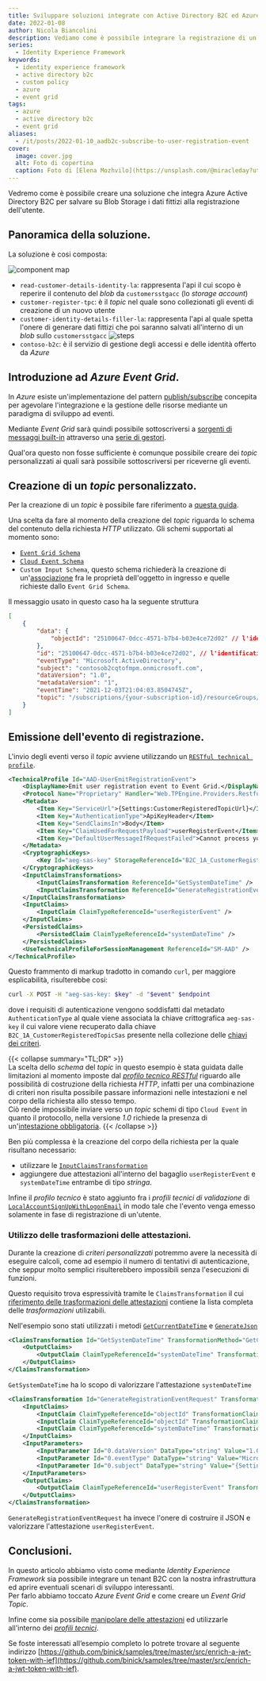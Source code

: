 ```yaml
---
title: Sviluppare soluzioni integrate con Active Directory B2C ed Azure Event Grid.
date: 2022-01-08
author: Nicola Biancolini
description: Vediamo come è possibile integrare la registrazione di un utente.
series: 
  - Identity Experience Framework
keywords:
  - identity experience framework 
  - active directory b2c
  - custom policy
  - azure
  - event grid
tags: 
  - azure
  - active directory b2c
  - event grid
aliases:
  - /it/posts/2022-01-10_aadb2c-subscribe-to-user-registration-event
cover:
  image: cover.jpg
  alt: Foto di copertina
  caption: Foto di [Elena Mozhvilo](https://unsplash.com/@miracleday?utm_source=unsplash&utm_medium=referral&utm_content=creditCopyText) su [Unsplash](https://unsplash.com/?utm_source=unsplash&utm_medium=referral&utm_content=creditCopyText)
---
```


Vedremo come è possibile creare una soluzione che integra Azure Active Directory B2C per salvare su Blob Storage i dati fittizi alla registrazione dell'utente.

## Panoramica della soluzione.

La soluzione è cosi composta:

![component map](component-map.svg)

- `read-customer-details-identity-la`: rappresenta l'api il cui scopo è reperire il contenuto del _blob_ da `customersstgacc` (lo _storage account_)
- `customer-register-tpc`: è il _topic_ nel quale sono collezionati gli eventi di creazione di un nuovo utente
- `customer-identity-details-filler-la`: rappresenta l'api al quale spetta l'onere di generare dati fittizi che poi saranno salvati all'interno di un _blob_ sullo `customersstgacc`
![steps](logic-app-steps.png)
- `contoso-b2c`: è il servizio di gestione degli accessi e delle identità offerto da _Azure_

## Introduzione ad _Azure Event Grid_.

In _Azure_ esiste un'implementazione del pattern [publish/subscribe](https://en.wikipedia.org/wiki/Publish%E2%80%93subscribe_pattern) concepita per agevolare l'integrazione e la gestione delle risorse mediante un paradigma di sviluppo ad eventi.

Mediante _Event Grid_ sarà quindi possibile sottoscriversi a [sorgenti di messaggi built-in](https://docs.microsoft.com/azure/event-grid/overview#event-sources) attraverso una [serie di gestori](https://docs.microsoft.com/azure/event-grid/overview#event-handlers).

Qual'ora questo non fosse sufficiente è comunque possibile creare dei _topic_ personalizzati ai quali sarà possibile sottoscriversi per riceverne gli eventi.

## Creazione di un _topic_ personalizzato.

Per la creazione di un _topic_ è possibile fare riferimento a [questa guida](https://docs.microsoft.com/azure/event-grid/custom-event-quickstart-portal#create-a-custom-topic).

Una scelta da fare al momento della creazione del _topic_ riguarda lo schema del contenuto della richiesta _HTTP_ utilizzato. Gli schemi supportati al momento sono:

- [`Event Grid Schema`](https://docs.microsoft.com/azure/event-grid/event-schema)
- [`Cloud Event Schema`](https://docs.microsoft.com/azure/event-grid/cloud-event-schema)
- `Custom Input Schema`, questo schema richiederà la creazione di un'[associazione](https://docs.microsoft.com/azure/event-grid/input-mappings) fra le proprietà dell'oggetto in ingresso e quelle richieste dallo `Event Grid Schema`.

Il messaggio usato in questo caso ha la seguente struttura

``` json
[
    {
        "data": {
            "objectId": "25100647-0dcc-4571-b7b4-b03e4ce72d02" // l'identificativo utile ad identificare l'utente
        },
        "id": "25100647-0dcc-4571-b7b4-b03e4ce72d02", // l'identificativo univoco del messaggio, lo stesso di `data.objectId` in qesto caso
        "eventType": "Microsoft.ActiveDirectory", 
        "subject": "contosob2cqtofmpm.onmicrosoft.com",
        "dataVersion": "1.0",
        "metadataVersion": "1",
        "eventTime": "2021-12-03T21:04:03.8504745Z",
        "topic": "/subscriptions/{your-subscription-id}/resourceGroups/{your-resource-group}/providers/Microsoft.EventGrid/topics/{your-event-grid-topic}"
    }
]
```

## Emissione dell'evento di registrazione.

L'invio degli eventi verso il _topic_ avviene utilizzando un [`RESTful technical profile`](https://docs.microsoft.com/azure/active-directory-b2c/restful-technical-profile).

``` xml
<TechnicalProfile Id="AAD-UserEmitRegistrationEvent">
    <DisplayName>Emit user registration event to Event Grid.</DisplayName>
    <Protocol Name="Proprietary" Handler="Web.TPEngine.Providers.RestfulProvider, Web.TPEngine, Version=1.0.0.0, Culture=neutral, PublicKeyToken=null" />
    <Metadata>
        <Item Key="ServiceUrl">{Settings:CustomerRegisteredTopicUrl}</Item>
        <Item Key="AuthenticationType">ApiKeyHeader</Item>
        <Item Key="SendClaimsIn">Body</Item>
        <Item Key="ClaimUsedForRequestPayload">userRegisterEvent</Item>
        <Item Key="DefaultUserMessageIfRequestFailed">Cannot process your request right now, please try again later.</Item>
    </Metadata>
    <CryptographicKeys>
        <Key Id="aeg-sas-key" StorageReferenceId="B2C_1A_CustomerRegisteredTopicSas" />
    </CryptographicKeys>
    <InputClaimsTransformations>
        <InputClaimsTransformation ReferenceId="GetSystemDateTime" />
        <InputClaimsTransformation ReferenceId="GenerateRegistrationEventRequest" />
    </InputClaimsTransformations>
    <InputClaims>
        <InputClaim ClaimTypeReferenceId="userRegisterEvent" />
    </InputClaims>
    <PersistedClaims>
        <PersistedClaim ClaimTypeReferenceId="systemDateTime" />
    </PersistedClaims>
    <UseTechnicalProfileForSessionManagement ReferenceId="SM-AAD" />
</TechnicalProfile>
```

Questo frammento di markup tradotto in comando `curl`, per maggiore esplicabilità, risulterebbe cosi:

``` bash
curl -X POST -H "aeg-sas-key: $key" -d "$event" $endpoint
```

dove i requisiti di autenticazione vengono soddisfatti dal metadato `AuthenticationType` al quale viene associata la chiave crittografica `aeg-sas-key` il cui valore viene recuperato dalla chiave `B2C_1A_CustomerRegisteredTopicSas` presente nella collezione delle [chiavi dei criteri](https://docs.microsoft.com/azure/active-directory-b2c/policy-keys-overview?pivots=b2c-custom-policy).

{{< collapse summary="TL;DR" >}}  
La scelta dello _schema_ del _topic_ in questo esempio è stata guidata dalle limitazioni al momento imposte dal [_profilo tecnico RESTful_](https://docs.microsoft.com/azure/active-directory-b2c/restful-technical-profile) riguardo alle possibilità di costruzione della richiesta _HTTP_, infatti per una combinazione di criteri non risulta possibile passare informazioni nelle intestazioni e nel corpo della richiesta allo stesso tempo.  
Ciò rende impossibile inviare verso un _topic_ schemi di tipo `Cloud Event` in quanto il protocollo, nella versione _1.0_ richiede la presenza di un'[intestazione obbligatoria](https://docs.microsoft.com/azure/event-grid/cloud-event-schema#sample-event-using-cloudevents-schema).
{{< /collapse >}}

Ben più complessa è la creazione del corpo della richiesta per la quale risultano necessario:

- utilizzare le [`InputClaimsTransformation`](https://docs.microsoft.com/azure/active-directory-b2c/technicalprofiles#input-claims-transformations)
- aggiungere due attestazioni all'interno del bagaglio `userRegisterEvent` e `systemDateTime` entrambe di tipo _stringa_.

Infine il _profilo tecnico_ è stato aggiunto fra i _profili tecnici di validazione_ di [`LocalAccountSignUpWithLogonEmail`](https://github.com/binick/samples/blob/7782bd6bfcfcb8c2b18dc911d501b29ec05f8212/src/enrich-a-jwt-token-with-ief/ief/TrustFrameworkBase.xml#L764) in modo tale che l'evento venga emesso solamente in fase di registrazione di un'utente.

### Utilizzo delle trasformazioni delle attestazioni.

Durante la creazione di _criteri personalizzati_ potremmo avere la necessità di eseguire calcoli, come ad esempio il numero di tentativi di autenticazione, che seppur molto semplici risulterebbero impossibili senza l'esecuzioni di funzioni.

Questo requisito trova espressività tramite le `ClaimsTransformation` il cui [riferimento delle trasformazioni delle attestazioni](https://docs.microsoft.com/en-us/azure/active-directory-b2c/claimstransformations#claims-transformations-reference) contiene la lista completa delle _trasformazioni_ utilizabili.

Nell'esempio sono stati utilizzati i metodi [`GetCurrentDateTime`](https://docs.microsoft.com/azure/active-directory-b2c/date-transformations#getcurrentdatetime) e [`GenerateJson`](https://docs.microsoft.com/azure/active-directory-b2c/json-transformations#generatejson)

``` xml
<ClaimsTransformation Id="GetSystemDateTime" TransformationMethod="GetCurrentDateTime">
    <OutputClaims>
        <OutputClaim ClaimTypeReferenceId="systemDateTime" TransformationClaimType="currentDateTime" />
    </OutputClaims>
</ClaimsTransformation>
```

`GetSystemDateTime` ha lo scopo di valorizzare l'attestazione `systemDateTime`

``` xml
<ClaimsTransformation Id="GenerateRegistrationEventRequest" TransformationMethod="GenerateJson">
    <InputClaims>
        <InputClaim ClaimTypeReferenceId="objectId" TransformationClaimType="0.data.objectId" />
        <InputClaim ClaimTypeReferenceId="objectId" TransformationClaimType="0.id" />
        <InputClaim ClaimTypeReferenceId="systemDateTime" TransformationClaimType="0.eventTime" />
    </InputClaims>
    <InputParameters>
        <InputParameter Id="0.dataVersion" DataType="string" Value="1.0" />
        <InputParameter Id="0.eventType" DataType="string" Value="Microsoft.ActiveDirectory" />
        <InputParameter Id="0.subject" DataType="string" Value="{Settings:Tenant}" />
    </InputParameters>
    <OutputClaims>
        <OutputClaim ClaimTypeReferenceId="userRegisterEvent" TransformationClaimType="outputClaim" />
    </OutputClaims>
</ClaimsTransformation>
```

`GenerateRegistrationEventRequest` ha invece l'onere di costruire il JSON e valorizzare l'attestazione `userRegisterEvent`.

## Conclusioni.

In questo articolo abbiamo visto come mediante _Identity Experience Framework_ sia possibile integrare un tenant B2C con la nostra infrastruttura ed aprire eventuali scenari di sviluppo interessanti.  
Per farlo abbiamo toccato _Azure Event Grid_ e come creare un _Event Grid Topic_.

Infine come sia possibile [manipolare delle attestazioni](https://docs.microsoft.com/azure/active-directory-b2c/claimstransformations#claims-transformations-reference) ed utilizzarle all'interno dei [_profili tecnici_](https://docs.microsoft.com/azure/active-directory-b2c/technicalprofiles).

Se foste interessati all’esempio completo lo potrete trovare al seguente indirizzo [https://github.com/binick/samples/tree/master/src/enrich-a-jwt-token-with-ief](https://github.com/binick/samples/tree/master/src/enrich-a-jwt-token-with-ief).
